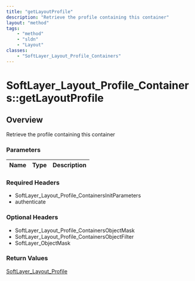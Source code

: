 ```yaml
---
title: "getLayoutProfile"
description: "Retrieve the profile containing this container"
layout: "method"
tags:
    - "method"
    - "sldn"
    - "Layout"
classes:
    - "SoftLayer_Layout_Profile_Containers"
---
```

# SoftLayer_Layout_Profile_Containers::getLayoutProfile
## Overview 
Retrieve the profile containing this container

### Parameters 
|Name | Type | Description |
| --- | --- | --- |


### Required Headers
* SoftLayer_Layout_Profile_ContainersInitParameters
* authenticate

### Optional Headers
* SoftLayer_Layout_Profile_ContainersObjectMask
* SoftLayer_Layout_Profile_ContainersObjectFilter
* SoftLayer_ObjectMask

### Return Values
<a href='/reference/datatypes/SoftLayer_Layout_Profile'>SoftLayer_Layout_Profile </a>
